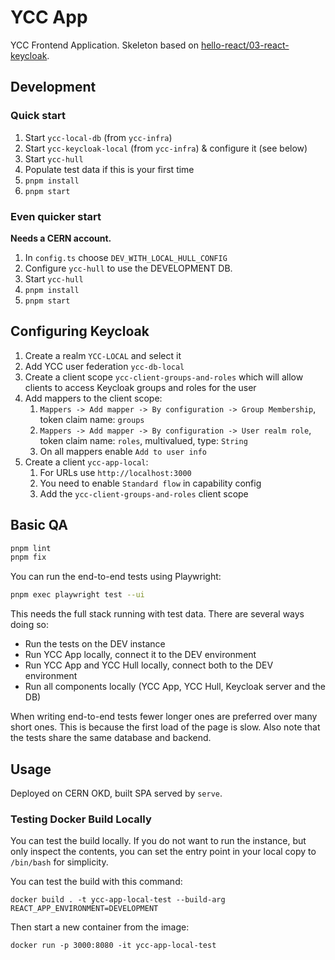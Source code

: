 # YCC App

YCC Frontend Application. Skeleton based on [hello-react/03-react-keycloak](https://github.com/LajosCseppento/hello-react/tree/main/03-react-keycloak).

## Development

### Quick start

1. Start `ycc-local-db` (from `ycc-infra`)
2. Start `ycc-keycloak-local` (from `ycc-infra`) & configure it (see below)
3. Start `ycc-hull`
4. Populate test data if this is your first time
5. `pnpm install`
6. `pnpm start`

### Even quicker start

**Needs a CERN account.**

1. In `config.ts` choose `DEV_WITH_LOCAL_HULL_CONFIG`
2. Configure `ycc-hull` to use the DEVELOPMENT DB.
3. Start `ycc-hull`
4. `pnpm install`
5. `pnpm start`

## Configuring Keycloak

1. Create a realm `YCC-LOCAL` and select it
2. Add YCC user federation `ycc-db-local`
3. Create a client scope `ycc-client-groups-and-roles` which will allow clients to access Keycloak groups and roles for the user
4. Add mappers to the client scope:
   1. `Mappers -> Add mapper -> By configuration -> Group Membership`, token claim name: `groups`
   2. `Mappers -> Add mapper -> By configuration -> User realm role`, token claim name: `roles`, multivalued, type: `String`
   3. On all mappers enable `Add to user info`
5. Create a client `ycc-app-local`:
   1. For URLs use `http://localhost:3000`
   2. You need to enable `Standard flow` in capability config
   3. Add the `ycc-client-groups-and-roles` client scope

## Basic QA

```sh
pnpm lint
pnpm fix
```

You can run the end-to-end tests using Playwright:

```sh
pnpm exec playwright test --ui
```

This needs the full stack running with test data. There are several ways doing so:

- Run the tests on the DEV instance
- Run YCC App locally, connect it to the DEV environment
- Run YCC App and YCC Hull locally, connect both to the DEV environment
- Run all components locally (YCC App, YCC Hull, Keycloak server and the DB)

When writing end-to-end tests fewer longer ones are preferred over many short ones. This is because the first load of the page is slow. Also note that the tests share the same database and backend.

## Usage

Deployed on CERN OKD, built SPA served by `serve`.

### Testing Docker Build Locally

You can test the build locally. If you do not want to run the instance, but only inspect the contents, you can set the entry point in your local copy to `/bin/bash` for simplicity.

You can test the build with this command:

`docker build . -t ycc-app-local-test --build-arg REACT_APP_ENVIRONMENT=DEVELOPMENT`

Then start a new container from the image:

`docker run -p 3000:8080 -it ycc-app-local-test`
